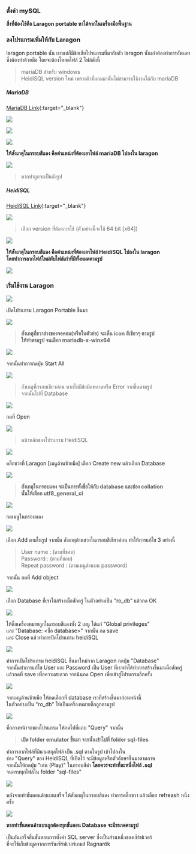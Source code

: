 ### ตั้งค่า mySQL

**สิ่งที่ต้องใช้คือ Laragon portable หาได้จากในเครื่องมือพื้นฐาน**



### ลงโปรแกรมเพิ่มให้กับ Laragon

laragon portable นั้น เบาแต่ก็มีข้อเสียโปรแกรมที่มากับตัว laragon นั้นเก่าต้องทำการอัพเดท\
ซึ่งต้องทำด้วยมือ โดยจะต้องโหลดไฟล์ 2 ไฟล์ดังนี้

> mariaDB สำหรับ windows\
> HeidiSQL version ใหม่ เพราะตัวที่แถมมานั้นไม่สามารถใช้งานได้กับ mariaDB

##### MariaDB

[MariaDB Link](https://downloads.mariadb.org/){:target="_blank"}

![](../assets/images/img/04/01.PNG)

![](../assets/images/img/04/02.PNG)

![](../assets/images/img/04/03.PNG)

**ให้สังเกตุในกรอบสีแดง คือตำแหน่งที่ต้องเอาไฟล์ mariaDB ไปลงใน laragon**

![](../assets/images/img/04/04.PNG)

> หากทำถูกจะเป็นดังรูป

##### HeidiSQL

[HeidiSQL Link](https://www.heidisql.com/download.php){:target="_blank"}

![](../assets/images/img/04/05.PNG)

> เลือก version ที่ต้องการใช้ (ตัวอย่างนี้จะใช้ 64 bit [x64])

![](../assets/images/img/04/06.PNG)

**ให้สังเกตุในกรอบสีแดง คือตำแหน่งที่ต้องเอาไฟล์ HeidiSQL ไปลงใน laragon\
โดยทำการลากไฟล์ใหม่ทับไฟล์เก่าที่มีทั้งหมดตามรูป**

![](../assets/images/img/04/07.PNG)




### เริ่มใช้งาน Laragon

![](../assets/images/img/04/08.PNG)

เปิดโปรแกรม Laragon Portable ขึ้นมา

![](../assets/images/img/04/09.PNG)

> **สังเกตุที่ขวาล่างของจอคอม(หรือในตัวย่อ) จะเห็น icon สีเขียวๆ ตามรูป\
> ให้ทำตามรูป จนเลือก mariadb-x-winx64**

![](../assets/images/img/04/10.PNG)

จากนั้นทำการกดปุ่ม Start All

![](../assets/images/img/04/11.PNG)

> สังเกตุที่กรอบเขียวอ่อน หากไม่มีข้อผิดพลาดหรือ Error จากขึ้นตามรูป\
> จากนั้นไปที่ Database

![](../assets/images/img/04/12.PNG)

กดที่ Open

![](../assets/images/img/04/13.PNG)

> หน้าหลักของโปรแกรม HeidiSQL

![](../assets/images/img/04/14.PNG)

คลิ๊กขวาที่ Laragon [เมนูด้านซ้ายมือ] เลือก Create new แล้วเลือก Database

![](../assets/images/img/04/15.PNG)

> **สังเกตุในกรอบแดง จะเป็นการตั้งชื่อให้กับ database และช่อง collation\
> นั้นให้เลือก utf8_general_ci**

![](../assets/images/img/04/16.PNG)

กดเมนูในกรอบแดง

![](../assets/images/img/04/17.PNG)

เลือก Add ตามในรูป จากนั้น สังเกตุด้านขวาในกรอบสีเขียวอ่อน ทำให้การแก้ไข 3 อย่างนี้

> User name : (ตามที่ชอบ)\
> Password : (ตามที่ชอบ)\
> Repeat password : (ตามเมนูด้านบน password)

จากนั้น กดที่ Add object

![](../assets/images/img/04/18.PNG)

เลือก Database ที่เราได้สร้างเมื่อสักครู่ ในตัวอย่างเป็น "ro_db" แล้วกด OK

![](../assets/images/img/04/19.PNG)

ให้ติ๊กเครื่องหมายถูกในกรอบสีแดงทั้ง 2 เมนู ได้แก่ "Global privileges"\
และ "Database: <ชื่อ database>" จากนั้น กด save \
และ Close แล้วทำการปิดโปรแกรม heidiSQL 

![](../assets/images/img/04/20.PNG)

ทำการเปิดโปรแกรม heidiSQL ขึ้นมาใหม่จาก Laragon กดปุ่ม "Database"\
จากนั้นทำการแก้ไข User และ Password เป็น User ที่เราทำได้ทำการสร้างขึ้นมาเมื่อสักครู่\
แล้วกดที่ save เพื่อความสะดวก จากน้้นกด Open เพื่อเข้าสู่โปรแกรมอีกครั้ง

![](../assets/images/img/04/21.PNG)

จากเมนูด้านซ้ายมือ ให้กดเลือกที่ database เราที่สร้างขึ้นมาก่อนหน้านี้\
ในตัวอย่างเป็น "ro_db" ให้เป็นเครื่องหมายติ๊กถูกตามรูป

![](../assets/images/img/04/22.PNG)

ที่กลางหน้าจอของโปรแกรม ให้กดไปที่แถบ "Query" จากนั้น

> **เปิด folder emulator ขึ้นมา จากนั้นเข้าไปที่ folder sql-files**

ทำการลากไฟล์ที่มีนามสกุลไฟล์ เป็น .sql ตามในรูป เข้าไปลงใน\
ช่อง "Query" ของ HeidiSQL ที่เปิดไว้ จะมีข้อมูลหรือตัวอักษรขึ้นมาตามภาพ\
จากนั้นให้กดปุ่ม "เล่น (Play)" ในกรอบสีดำ **โดยควรจะทำที่ละหนึ่งไฟล์ .sql**\
จนครบทุกไฟล์ใน folder "sql-files"

![](../assets/images/img/04/23.PNG)

หลังจากทำขั้นตอนด้านบนเสร็จ ให้สังเกตุในกรอบสีแดง ทำการคลิ๊กขวา แล้วเลือก refreash หนึ่งครั้ง

![](../assets/images/img/04/23.PNG)

**หากทำขั้นตอนด้านบนถูกต้องทุกขั้นตอน Database จะมีขนาดตามรูป**

เป็นอันเสร็จสิ้นขั้นตอนการตั้งค่า SQL server ซึ่งเป็นส่วนหนึ่งของเซิร์ฟเวอร์\
ที่จะใช้เก็บข้อมูลจากการรันเซิร์ฟเวอร์เกมส์ Ragnarök